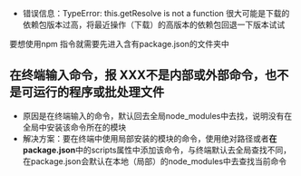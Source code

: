<!--
 * @Author: your name
 * @Date: 2020-08-11 00:20:15
 * @LastEditTime: 2020-08-26 07:05:39
 * @LastEditors: Please set LastEditors
 * @Description: In User Settings Edit
 * @FilePath: \哔哩哔哩学习文档\Vuejs哔哩哔哩学习\webpack的使用\采坑.md
-->
* 错误信息：TypeError: this.getResolve is not a function
很大可能是下载的依赖包版本过高，将最近操作（下载）的高版本的依赖包回退一下版本试试

要想使用npm 指令就需要先进入含有package.json的文件夹中

## 在终端输入命令，报 XXX不是内部或外部命令，也不是可运行的程序或批处理文件
* 原因是在终端输入的命令，默认回去全局node_modules中去找，说明没有在全局中安装该命令所在的模块
* 解决方案：要在终端中使用局部安装的模块的命令，使用绝对路径或者**在package.json**中的scripts属性中添加该命令，与终端默认去全局查找不同，在package.json会默认在本地（局部）的node_modules中去查找当前命令